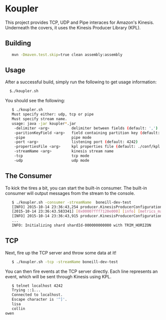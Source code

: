 Koupler
=====================================

This project provides TCP, UDP and Pipe interaces for Amazon's Kinesis.  Underneath the covers, it uses
the Kinesis Producer Library (KPL).

Building
--------
```bash
   mvn -Dmaven.test.skip=true clean assembly:assembly
```

Usage
-------
After a successful build, simply run the following to get usage information:
```bash
  $./koupler.sh 
```

You should see the following:
```bash
   $ ./koupler.sh
   Must specify either: udp, tcp or pipe
   Must specify stream name.
   usage: java -jar koupler*.jar
    -delimiter <arg>          delimiter between fields (default: ',')
    -paritionKeyField <arg>   field containing partition key (default: 0)
    -pipe                     pipe mode
    -port <arg>               listening port (default: 4242)
    -propertiesFile <arg>     kpl properties file (default: ./conf/kpl.properties)
    -streamName <arg>         kinesis stream name
    -tcp                      tcp mode
    -udp                      udp mode
```

The Consumer
-----

To kick the tires a bit, you can start the built-in consumer.  The built-in consumer will output messages from the stream to the console.
 
```bash
   $ ./koupler.sh -consumer -streamName  boneill-dev-test
   [INFO] 2015-10-14 23:36:43,254 producer.KinesisProducerConfiguration.fromPropertiesFile - Attempting to load config from file ./conf/kpl.properties
   [2015-10-14 23:36:43.583341] [0x00007fff7120e000] [info] [metrics_manager.h:148] Uploading metrics to monitoring.us-east-1.amazonaws.com:443
   [INFO] 2015-10-14 23:36:43,915 producer.KinesisProducerConfiguration.fromPropertiesFile - Attempting to load config from file ./conf/kpl.properties
   ...
   INFO: Initializing shard shardId-000000000000 with TRIM_HORIZON
```

TCP
-----
Next, fire up the TCP server and throw some data at it!

```bash
   $ ./koupler.sh -tcp -streamName boneill-dev-test
```

You can then fire events at the TCP server directly.  Each line represents an event, which will be sent through Kinesis using KPL.
```bash
   $ telnet localhost 4242
   Trying ::1...
   Connected to localhost.
   Escape character is '^]'.
   lisa
   collin
owen
```





